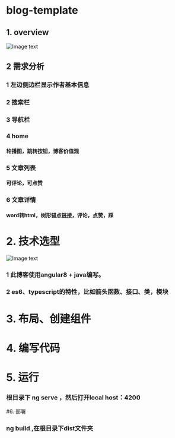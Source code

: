 # blog-template

##  1.	overview
![Image text]()
##  2	需求分析
### 1	左边侧边栏显示作者基本信息
### 2	搜索栏
### 3	导航栏
### 4	home
####	轮播图，跳转按钮，博客价值观
### 5	文章列表
####	可评论，可点赞
### 6	文章详情
####	word转html，树形锚点链接，评论，点赞，踩
#   2.	技术选型
![Image text]()
### 1	此博客使用angular8 + java编写。
### 2	es6、typescript的特性，比如箭头函数、接口、类，模块
#   3.	布局、创建组件
#   4. 编写代码
#   5. 运行
###  根目录下 ng serve ，然后打开local host：4200
#6.  部署
###  ng build ,在根目录下dist文件夹



